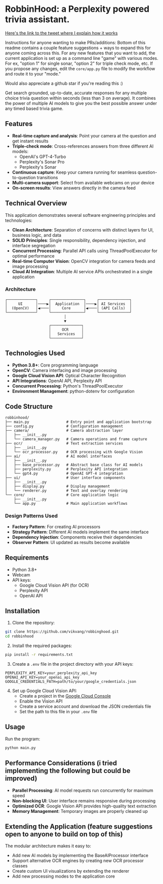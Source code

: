 
# RobbinHood: a Perplexity powered trivia assistant.

[Here's the link to the tweet where I explain how it works](https://x.com/vikvang1/status/1899154542291223028?s=46&t=kXMMVRmJirhTTP_CvHVf-w)

Instructions for anyone wanting to make PRs/additions: Bottom of this readme contains a couple feature suggestions + ways to expand this for anyone coming across this. 
For any new features that you want to add, the current application is set up as a command line "game" with various modes. For ex, "option 1" for single sonar, "option 2" for triple check mode, etc.
If you propose any changes, edit the ```core/app.py``` file to modify the workflow and route it to your "mode."

Would also appreciate a github star if you're reading this :)


Get search grounded, up-to-date, accurate responses for any multiple choice trivia question within seconds (less than 3 on average). It combines the power of multiple AI models to give you the best possible answer under any timed based trivia game.

## Features

- **Real-time capture and analysis**: Point your camera at the question and get instant results
- **Triple-check mode**: Cross-references answers from three different AI models:
  - OpenAI's GPT-4-Turbo
  - Perplexity's Sonar Pro
  - Perplexity's Sonar
- **Continuous capture**: Keep your camera running for seamless question-to-question transitions
- **Multi-camera support**: Select from available webcams on your device
- **On-screen results**: View answers directly in the camera feed

## Technical Overview

This application demonstrates several software engineering principles and technologies:

- **Clean Architecture**: Separation of concerns with distinct layers for UI, business logic, and data
- **SOLID Principles**: Single responsibility, dependency injection, and interface segregation
- **Concurrent Processing**: Parallel API calls using ThreadPoolExecutor for optimal performance
- **Real-time Computer Vision**: OpenCV integration for camera feeds and image processing
- **Cloud AI Integration**: Multiple AI service APIs orchestrated in a single application

### Architecture

```
┌─────────────┐     ┌───────────────┐     ┌──────────────┐
│     UI      │────▶│  Application  │────▶│ AI Services  │
│  (OpenCV)   │◀────│     Core      │◀────│ (API Calls)  │
└─────────────┘     └───────────────┘     └──────────────┘
                           │
                           ▼
                    ┌──────────────┐
                    │     OCR      │
                    │   Services   │
                    └──────────────┘
```


## Technologies Used

- **Python 3.8+**: Core programming language
- **OpenCV**: Camera interfacing and image processing
- **Google Cloud Vision API**: Optical Character Recognition
- **API Integrations**: OpenAI API, Perplexity API
- **Concurrent Processing**: Python's ThreadPoolExecutor
- **Environment Management**: python-dotenv for configuration

## Code Structure

```
robbinhood/
├── main.py                 # Entry point and application bootstrap
├── config.py               # Configuration management
├── camera/                 # Camera abstraction layer
│   ├── __init__.py
│   └── camera_manager.py   # Camera operations and frame capture
├── ocr/                    # Text extraction services
│   ├── __init__.py
│   └── ocr_processor.py    # OCR processing with Google Vision
├── ai/                     # AI model interfaces
│   ├── __init__.py
│   ├── base_processor.py   # Abstract base class for AI models
│   ├── perplexity.py       # Perplexity API integration
│   └── gpt4.py             # OpenAI GPT-4 integration
├── ui/                     # User interface components
│   ├── __init__.py
│   ├── display.py          # Display management
│   └── renderer.py         # Text and overlay rendering
└── core/                   # Core application logic
    ├── __init__.py
    └── app.py              # Main application workflows
```

### Design Patterns Used

- **Factory Pattern**: For creating AI processors
- **Strategy Pattern**: Different AI models implement the same interface
- **Dependency Injection**: Components receive their dependencies
- **Observer Pattern**: UI updated as results become available

## Requirements

- Python 3.8+
- Webcam
- API keys:
  - Google Cloud Vision API (for OCR)
  - Perplexity API
  - OpenAI API

## Installation

1. Clone the repository:
```bash
git clone https://github.com/vikvang/robbinghood.git
cd robbinhood
```

2. Install the required packages:
```bash
pip install -r requirements.txt
```

3. Create a `.env` file in the project directory with your API keys:
```
PERPLEXITY_API_KEY=your_perplexity_api_key
OPENAI_API_KEY=your_openai_api_key
GOOGLE_CREDENTIALS_PATH=path/to/your/google_credentials.json
```

4. Set up Google Cloud Vision API:
   - Create a project in the [Google Cloud Console](https://console.cloud.google.com/)
   - Enable the Vision API
   - Create a service account and download the JSON credentials file
   - Set the path to this file in your `.env` file

## Usage

Run the program:
```bash
python main.py
```

## Performance Considerations (i tried implementing the following but could be improved)

- **Parallel Processing**: AI model requests run concurrently for maximum speed
- **Non-blocking UI**: User interface remains responsive during processing
- **Optimized OCR**: Google Vision API provides high-quality text extraction
- **Memory Management**: Temporary images are properly cleaned up

## Extending the Application (feature suggestions open to anyone to build on top of this)

The modular architecture makes it easy to:

- Add new AI models by implementing the BaseAIProcessor interface
- Support alternative OCR engines by creating new OCR processor classes
- Create custom UI visualizations by extending the renderer
- Add new processing modes to the application core
